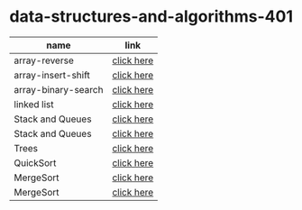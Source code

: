 # data-structures-and-algorithms-401



| name  |  link                                                                                                         |
|---|---|
| array-reverse       | [click here](array-reverse/README.md)                                                           |
| array-insert-shift  | [click here](array-insert-shift/README.md)                                                      |
| array-binary-search | [click here](arraybinarysearch/README.md)                                                       |
| linked list         | [click here](linked-list/README.md)                                                             |
| Stack and Queues    | [click here](stack-and-queue/README.md)                                                         |
| Stack and Queues    | [click here](stack-and-queue/README.md)                                                         |
| Trees               | [click here](https://github.com/Emam96/data-structures-and-algorithms-401/tree/main/trees)      |
| QuickSort           | [click here](https://github.com/Emam96/data-structures-and-algorithms-401/tree/main/quicksort)  |
| MergeSort           | [click here](https://github.com/Emam96/data-structures-and-algorithms-401/tree/main/MergeSort)  |
| MergeSort           | [click here](https://github.com/Emam96/data-structures-and-algorithms-401/tree/main/MergeSort)  |